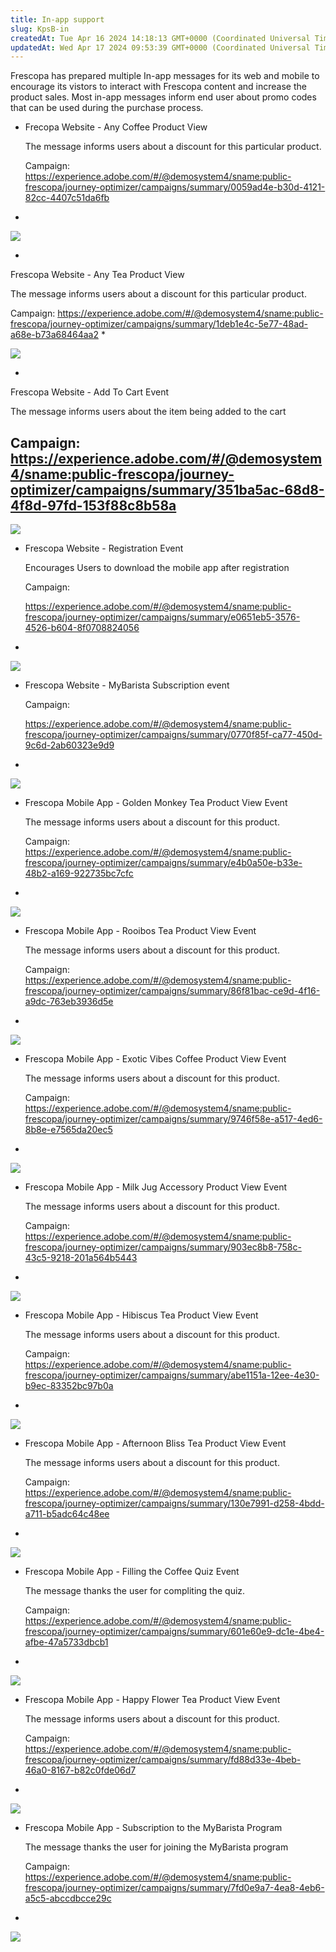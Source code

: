```yaml
---
title: In-app support
slug: KpsB-in
createdAt: Tue Apr 16 2024 14:18:13 GMT+0000 (Coordinated Universal Time)
updatedAt: Wed Apr 17 2024 09:53:39 GMT+0000 (Coordinated Universal Time)
---
```


Frescopa has prepared multiple In-app messages for its web and mobile to encourage its vistors to interact with Frescopa content and increase the product sales. Most in-app messages inform end user about promo codes that can be used during the purchase process.

- Frecopa Website - Any Coffee Product View

  The message informs users about a discount for this particular product.&#x20;

  Campaign: <https://experience.adobe.com/#/@demosystem4/sname:public-frescopa/journey-optimizer/campaigns/summary/0059ad4e-b30d-4121-82cc-4407c51da6fb>
-

  ![](../../assets/AE1i2CZfg-6TouSe1CAHy_image.png)

*

  Frescopa Website - Any Tea Product View

  The message informs users about a discount for this particular product.&#x20;

  Campaign: <https://experience.adobe.com/#/@demosystem4/sname:public-frescopa/journey-optimizer/campaigns/summary/1deb1e4c-5e77-48ad-a68e-b73a68464aa2>
*

  ![](../../assets/QjXlTzbencL4ilJzw48mT_image.png)

-

  Frescopa Website - Add To Cart Event

  The message informs users about the item being added to the cart

  Campaign: <https://experience.adobe.com/#/@demosystem4/sname:public-frescopa/journey-optimizer/campaigns/summary/351ba5ac-68d8-4f8d-97fd-153f88c8b58a>
-

  ![](../../assets/ZfcW8Ks6RqYJg-R_f7hej_image.png)

* Frescopa Website - Registration Event

  Encourages Users to download the mobile app after registration

  Campaign:

  <https://experience.adobe.com/#/@demosystem4/sname:public-frescopa/journey-optimizer/campaigns/summary/e0651eb5-3576-4526-b604-8f0708824056>
*

  ![](../../assets/l8I21jkvOaN9OJ70un3LX_image.png)



- Frescopa Website - MyBarista Subscription event

  Campaign:

  <https://experience.adobe.com/#/@demosystem4/sname:public-frescopa/journey-optimizer/campaigns/summary/0770f85f-ca77-450d-9c6d-2ab60323e9d9>
-

  ![](../../assets/IVFHQbsDVH8nxBsx6fxtE_image.png)

* Frescopa Mobile App - Golden Monkey Tea Product View Event

  The message informs users about a discount for this product.

  Campaign: <https://experience.adobe.com/#/@demosystem4/sname:public-frescopa/journey-optimizer/campaigns/summary/e4b0a50e-b33e-48b2-a169-922735bc7cfc>
*

  ![](../../assets/7HAEB28d5ZRTSa6OSyXEs_image.png)

- Frescopa Mobile App - Rooibos Tea Product View Event

  The message informs users about a discount for this product.

  Campaign: <https://experience.adobe.com/#/@demosystem4/sname:public-frescopa/journey-optimizer/campaigns/summary/86f81bac-ce9d-4f16-a9dc-763eb3936d5e>
-

  ![](../../assets/cBYGWRXqPTEJUnkFEQtju_image.png)

* Frescopa Mobile App - Exotic Vibes Coffee Product View Event

  The message informs users about a discount for this product.

  Campaign: <https://experience.adobe.com/#/@demosystem4/sname:public-frescopa/journey-optimizer/campaigns/summary/9746f58e-a517-4ed6-8b8e-e7565da20ec5>
*

  ![](../../assets/-fBtD1Y7j6pSmkYkg00Cw_image.png)

- Frescopa Mobile App - Milk Jug Accessory Product View Event

  The message informs users about a discount for this product.

  Campaign: <https://experience.adobe.com/#/@demosystem4/sname:public-frescopa/journey-optimizer/campaigns/summary/903ec8b8-758c-43c5-9218-201a564b5443>
-

  ![](../../assets/k1bOQ9Wu8SWqrcciy3vQF_image.png)

* Frescopa Mobile App - Hibiscus Tea Product View Event

  The message informs users about a discount for this product.

  Campaign: <https://experience.adobe.com/#/@demosystem4/sname:public-frescopa/journey-optimizer/campaigns/summary/abe1151a-12ee-4e30-b9ec-83352bc97b0a>
*

  ![](../../assets/klKI1iCr1o5c0QZaCGAZM_image.png)

- Frescopa Mobile App - Afternoon Bliss Tea Product View Event

  The message informs users about a discount for this product.

  Campaign: <https://experience.adobe.com/#/@demosystem4/sname:public-frescopa/journey-optimizer/campaigns/summary/130e7991-d258-4bdd-a711-b5adc64c48ee>
-

  ![](../../assets/qOaaDtirXUzKVIFfJB2Ne_image.png)

* Frescopa Mobile App - Filling the Coffee Quiz Event

  The message thanks the user for compliting the quiz.&#x20;

  Campaign: <https://experience.adobe.com/#/@demosystem4/sname:public-frescopa/journey-optimizer/campaigns/summary/601e60e9-dc1e-4be4-afbe-47a5733dbcb1>
*

  ![](../../assets/5Qo6K02qKU2n3bvXkHYL0_image.png)

- Frescopa Mobile App - Happy Flower Tea Product View Event

  The message informs users about a discount for this product.

  Campaign: <https://experience.adobe.com/#/@demosystem4/sname:public-frescopa/journey-optimizer/campaigns/summary/fd88d33e-4beb-46a0-8167-b82c0fde06d7>
-

  ![](../../assets/LFoa_dCgzW1Kr9w4EmfA2_image.png)

* Frescopa Mobile App - Subscription to the MyBarista Program

  The message thanks the user for joining the MyBarista program&#x20;

  Campaign: <https://experience.adobe.com/#/@demosystem4/sname:public-frescopa/journey-optimizer/campaigns/summary/7fd0e9a7-4ea8-4eb6-a5c5-abccdbcce29c>
*

  ![](../../assets/jMOt1QQebfTanAlxvS_dC_image.png)

